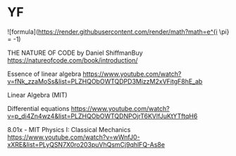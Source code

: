 # YF
![formula](https://render.githubusercontent.com/render/math?math=e^{i \pi} = -1)

THE NATURE OF CODE by Daniel ShiffmanBuy
https://natureofcode.com/book/introduction/

Essence of linear algebra
https://www.youtube.com/watch?v=fNk_zzaMoSs&list=PLZHQObOWTQDPD3MizzM2xVFitgF8hE_ab

Linear Algebra (MIT)

Differential equations
https://www.youtube.com/watch?v=p_di4Zn4wz4&list=PLZHQObOWTQDNPOjrT6KVlfJuKtYTftqH6

8.01x - MIT Physics I: Classical Mechanics
https://www.youtube.com/watch?v=wWnfJ0-xXRE&list=PLyQSN7X0ro203puVhQsmCj9qhlFQ-As8e
